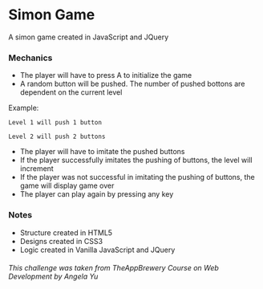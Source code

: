 # Simon Game
A simon game created in JavaScript and JQuery

### Mechanics
- The player will have to press A to initialize the game
- A random button will be pushed. The number of pushed bottons are dependent on the current level

Example:

`Level 1 will push 1 button`

`Level 2 will push 2 buttons`

- The player will have to imitate the pushed buttons
- If the player successfully imitates the pushing of buttons, the level will increment
- If the player was not successful in imitating the pushing of buttons, the game will display game over
- The player can play again by pressing any key

### Notes
- Structure created in HTML5
- Designs created in CSS3
- Logic created in Vanilla JavaScript and JQuery


###### This challenge was taken from TheAppBrewery Course on Web Development by Angela Yu
